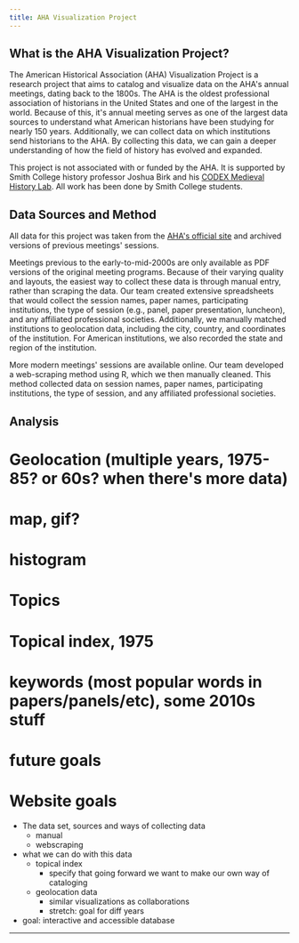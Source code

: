 ```yaml
---
title: AHA Visualization Project
---
```


## What is the AHA Visualization Project?

The American Historical Association (AHA) Visualization Project is a research project that aims to catalog and visualize data on the AHA's annual meetings, dating back to the 1800s. The AHA is the oldest professional association of historians in the United States and one of the largest in the world. Because of this, it's annual meeting serves as one of the largest data sources to understand what American historians have been studying for nearly 150 years. Additionally, we can collect data on which institutions send historians to the AHA. By collecting this data, we can gain a deeper understanding of how the field of history has evolved and expanded.

This project is not associated with or funded by the AHA. It is supported by Smith College history professor Joshua Birk and his [CODEX Medieval History Lab](https://sites.smith.edu/medievalhistoryresearchlab/). All work has been done by Smith College students.

## Data Sources and Method

All data for this project was taken from the [AHA's official site](https://www.historians.org/events/annual-meeting/past-meetings/) and archived versions of previous meetings' sessions.

Meetings previous to the early-to-mid-2000s are only available as PDF versions of the original meeting programs. Because of their varying quality and layouts, the easiest way to collect these data is through manual entry, rather than scraping the data. Our team created extensive spreadsheets that would collect the session names, paper names, participating institutions, the type of session (e.g., panel, paper presentation, luncheon), and any affiliated professional societies. Additionally, we manually matched institutions to geolocation data, including the city, country, and coordinates of the institution. For American institutions, we also recorded the state and region of the institution. 

More modern meetings' sessions are available online. Our team developed a web-scraping method using R, which we then manually cleaned. This method collected data on session names, paper names, participating institutions, the type of session, and any affiliated professional societies. 

## Analysis

# Geolocation (multiple years, 1975-85? or 60s? when there's more data)

  # map, gif?
  
  # histogram

# Topics

  # Topical index, 1975
  
  # keywords (most popular words in papers/panels/etc), some 2010s stuff
  
  # future goals
  
  
# Website goals

- The data set, sources and ways of collecting data
    - manual
    - webscraping
- what we can do with this data
    - topical index
        - specify that going forward we want to make our own way of cataloging
    - geolocation data
        - similar visualizations as collaborations
        - stretch: goal for diff years
- goal: interactive and accessible database


<hr />
